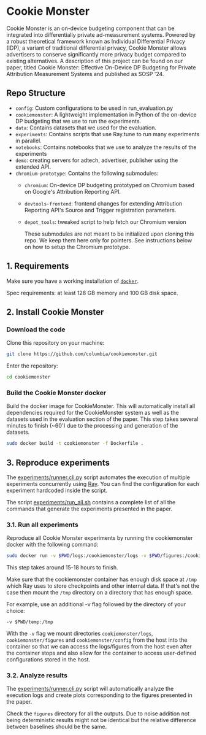 # Cookie Monster

Cookie Monster is an on-device budgeting component that can be integrated into differentially private ad-measurement systems.
Powered by a robust theoretical framework known as Individual Differential Privacy (IDP), a variant of traditional differential privacy, Cookie Monster allows advertisers to conserve significantly more privacy budget compared to existing alternatives.
A description of this project can be found on our paper, titled Cookie Monster: Effective On-Device DP Budgeting for Private Attribution Measurement Systems and published as SOSP '24.

## Repo Structure

- `config`: Custom configurations to be used in run_evaluation.py
- `cookiemonster`: A lightweight implementation in Python of the on-device DP budgeting that we use to run the experiments.
- `data`: Contains datasets that we used for the evaluation.
- `experiments`: Contains scripts that use Ray.tune to run many experiments in parallel.
- `notebooks`: Contains notebooks that we use to analyze the results of the experiments
- `demo`: creating servers for adtech, advertiser, publisher using the extended API.
- `chromium-prototype`: Contains the following submodules:
  - `chromium`: On-device DP budgeting prototyped on Chromium based on Google's Attribution Reporting API.
  - `devtools-frontend`: frontend changes for extending Attribution Reporting API's Source and Trigger registration parameters.
  - `depot_tools`: tweaked script to help fetch our Chromium version

    These submodules are not meant to be initialized upon cloning this repo. We keep them here only for pointers. See instructions below on how to setup the Chromium prototype.


## 1. Requirements

Make sure you have a working installation of [`docker`](https://docs.docker.com/get-docker/).

Spec requirements: at least 128 GB memory and 100 GB disk space.


## 2. Install Cookie Monster
### Download the code

Clone this repository on your machine:
```bash
git clone https://github.com/columbia/cookiemonster.git
```

Enter the repository:
```bash
cd cookiemonster
```

### Build the Cookie Monster docker

Build the docker image for CookieMonster. This will automatically install all dependencies required for the CookieMonster system as well as the datasets used in the evaluation section of the paper. This step takes several minutes to finish (~60') due to the processing and generation of the datasets.
``` bash 
sudo docker build -t cookiemonster -f Dockerfile .
```

## 3. Reproduce experiments

The [experiments/runner.cli.py](https://github.com/columbia/cookiemonster/blob/artifact-sosp/experiments/runner.cli.py) script automates the execution of multiple experiments concurrently using [Ray](https://www.ray.io/). You can find the configuration for each experiment hardcoded inside the script.

The script [experiments/run_all.sh](https://github.com/columbia/cookiemonster/blob/artifact-sosp/experiments/run_all.sh) contains a complete list of all the commands that generate the experiments presented in the paper.

### 3.1. Run all experiments

Reproduce all Cookie Monster experiments by running the cookiemonster docker with the following command:

``` bash
sudo docker run -v $PWD/logs:/cookiemonster/logs -v $PWD/figures:/cookiemonster/figures -v $PWD/cookiemonster/config:/cookiemonster/cookiemonster/config -v $PWD/temp:/tmp --network=host --name cookiemonster --shm-size=204.89gb --rm cookiemonster experiments/run_all.sh
```

This step takes around 15-18 hours to finish.

Make sure that the cookiemonster container has enough disk space at `/tmp` which Ray uses to store checkpoints and other internal data. If that's not the case then mount the `/tmp` directory on a directory that has enough space.

For example, use an additional -v flag followed by the directory of your choice:

`-v $PWD/temp:/tmp`

With the `-v` flag we mount directories `cookiemonster/logs`, `cookiemonster/figures` and `cookiemonster/config` from the host into the container so that we can access the logs/figures from the host even after the container stops and also allow for the container to access user-defined configurations stored in the host.

### 3.2. Analyze results

The [experiments/runner.cli.py](https://github.com/columbia/cookiemonster/blob/artifact-sosp/experiments/runner.cli.py) script will automatically analyze the execution logs and create plots corresponding to the figures presented in the paper.

Check the `figures` directory for all the outputs.
Due to noise addition not being deterministic results might not be identical but the relative difference between baselines should be the same.

